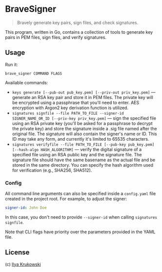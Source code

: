 # BraveSigner

> Bravely generate key pairs, sign files, and check signatures.

This program, written in Go, contains a collection of tools to generate key pairs in PEM files, sign files, and verify signatures.

## Usage

Run it:

```
brave_signer COMMAND FLAGS
```

Available commands:

* `keys generate [--pub-out pub_key.pem] [--priv-out priv_key.pem]` — generate an RSA key pair and store it in PEM files. The private key will be encrypted using a passphrase that you'll need to enter. AES encryption with Argon2 key derivation function is utilized.
* `signatures signfile --file PATH_TO_FILE --signer-id SIGNER_NAME_OR_ID [--priv-key priv_key.pem]` — sign the specified file using an RSA private key (you'll be asked for a passphrase to decrypt the private key) and store the signature inside a .sig file named after the original file. The signature will also contain the signer's name or ID. This ID may take any form, and currently it's limited to 65535 characters.
* `signatures verifyfile --file PATH_TO_FILE [--pub-key pub_key.pem] [--hash-algo HASH_ALGORITHM]` — verify the digital signature of a specified file using an RSA public key and the signature file. The signature file should have the same basename as the actual file and be stored in the same directory. You can specify the hash algorithm used for verification (e.g., SHA256, SHA512).

### Config

All command line arguments can also be specified inside a `config.yaml` file created in the project root. For example, to adjust the signer:

```yaml
signer-id: John Doe
```

In this case, you don't need to provide `--signer-id` when calling `signatures signfile`.

Note that CLI flags have priority over the parameters provided in the YAML file.

## License

(c) [Ilya Krukowski](https://bodrovis.tech)
